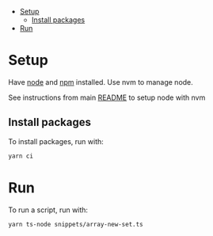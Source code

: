 - [Setup](#setup)
  - [Install packages](#install-packages)
- [Run](#run)

# Setup

Have [node](https://nodejs.org/en) and [npm](https://www.npmjs.com/) installed. Use nvm to manage node.

See instructions from main [README](../README.md#node-with-nvm) to setup node with nvm

## Install packages

To install packages, run with:

```bash
yarn ci
```

# Run

To run a script, run with:

```bash
yarn ts-node snippets/array-new-set.ts
```
